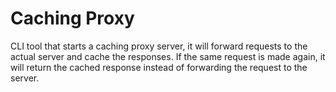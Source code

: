 # Caching Proxy 

CLI tool that starts a caching proxy server, it will forward requests to the actual server and cache the responses. If the same request is made again, it will return the cached response instead of forwarding the request to the server.
